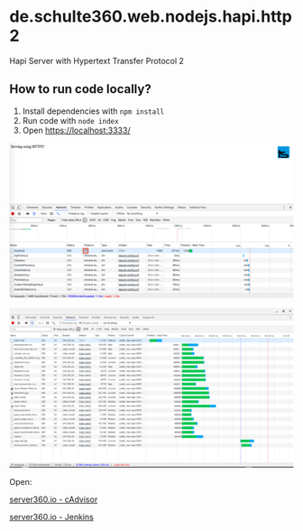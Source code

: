 # de.schulte360.web.nodejs.hapi.http2
Hapi Server with Hypertext Transfer Protocol 2

## How to run code locally?

1. Install dependencies with `npm install`
2. Run code with `node index`
3. Open [https://localhost:3333/](https://localhost:3333/)


![alt text](https://github.com/thoschu/de.schulte360.web.nodejs.hapi.http2/blob/master/network_one.png "")

![alt text](https://github.com/thoschu/de.schulte360.web.nodejs.hapi.http2/blob/master/network_two.png "")


Open: 

[server360.io - cAdvisor](http://188.68.54.193:8080/docker/)

[server360.io - Jenkins](https://jenkins.server360.io/)

